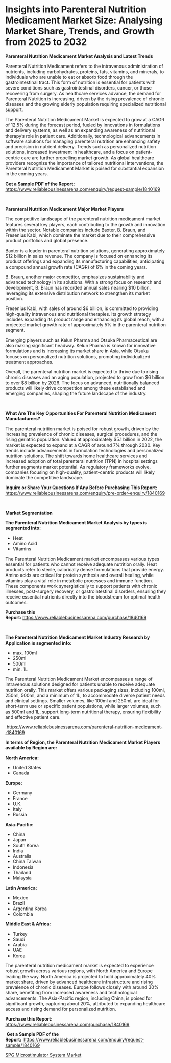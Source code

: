 <p><h1>Insights into Parenteral Nutrition Medicament Market Size: Analysing Market Share, Trends, and Growth from 2025 to 2032</h1></p><p><strong>Parenteral Nutrition Medicament Market Analysis and Latest Trends</strong></p>
<p><p>Parenteral Nutrition Medicament refers to the intravenous administration of nutrients, including carbohydrates, proteins, fats, vitamins, and minerals, to individuals who are unable to eat or absorb food through the gastrointestinal tract. This form of nutrition is essential for patients with severe conditions such as gastrointestinal disorders, cancer, or those recovering from surgery. As healthcare services advance, the demand for Parenteral Nutrition is increasing, driven by the rising prevalence of chronic diseases and the growing elderly population requiring specialized nutritional support.</p><p>The Parenteral Nutrition Medicament Market is expected to grow at a CAGR of 12.5% during the forecast period, fueled by innovations in formulations and delivery systems, as well as an expanding awareness of nutritional therapy’s role in patient care. Additionally, technological advancements in software solutions for managing parenteral nutrition are enhancing safety and precision in nutrient delivery. Trends such as personalized nutrition solutions, increased investment in healthcare, and a focus on patient-centric care are further propelling market growth. As global healthcare providers recognize the importance of tailored nutritional interventions, the Parenteral Nutrition Medicament Market is poised for substantial expansion in the coming years.</p></p>
<p><strong>Get a Sample PDF of the Report:&nbsp;</strong> <a href="https://www.reliablebusinessarena.com/enquiry/request-sample/1840169?utm_campaign=2004&utm_medium=2&utm_source=Github&utm_content=ia&utm_term=09032025&utm_id=parenteral-nutrition-medicament">https://www.reliablebusinessarena.com/enquiry/request-sample/1840169</a></p>
<p>&nbsp;</p>
<p><strong>Parenteral Nutrition Medicament Major Market Players</strong></p>
<p><p>The competitive landscape of the parenteral nutrition medicament market features several key players, each contributing to the growth and innovation within the sector. Notable companies include Baxter, B. Braun, and Fresenius Kabi, which dominate the market due to their comprehensive product portfolios and global presence.</p><p>Baxter is a leader in parenteral nutrition solutions, generating approximately $12 billion in sales revenue. The company is focused on enhancing its product offerings and expanding its manufacturing capabilities, anticipating a compound annual growth rate (CAGR) of 6% in the coming years.</p><p>B. Braun, another major competitor, emphasizes sustainability and advanced technology in its solutions. With a strong focus on research and development, B. Braun has recorded annual sales nearing $10 billion, leveraging its extensive distribution network to strengthen its market position.</p><p>Fresenius Kabi, with sales of around $6 billion, is committed to providing high-quality intravenous and nutritional therapies. Its growth strategy includes expanding its product range and enhancing its global reach, with a projected market growth rate of approximately 5% in the parenteral nutrition segment.</p><p>Emerging players such as Kelun Pharma and Otsuka Pharmaceutical are also making significant headway. Kelun Pharma is known for innovative formulations and is increasing its market share in Asia, while Otsuka focuses on personalized nutrition solutions, promoting individualized treatment approaches.</p><p>Overall, the parenteral nutrition market is expected to thrive due to rising chronic diseases and an aging population, projected to grow from $6 billion to over $8 billion by 2026. The focus on advanced, nutritionally balanced products will likely drive competition among these established and emerging companies, shaping the future landscape of the industry.</p></p>
<p>&nbsp;</p>
<p><strong>What Are The Key Opportunities For Parenteral Nutrition Medicament Manufacturers?</strong></p>
<p><p>The parenteral nutrition market is poised for robust growth, driven by the increasing prevalence of chronic diseases, surgical procedures, and the rising geriatric population. Valued at approximately $5.1 billion in 2022, the market is expected to expand at a CAGR of around 7% through 2030. Key trends include advancements in formulation technologies and personalized nutrition solutions. The shift towards home healthcare services and increased adoption of total parenteral nutrition (TPN) in hospital settings further augments market potential. As regulatory frameworks evolve, companies focusing on high-quality, patient-centric products will likely dominate the competitive landscape.</p></p>
<p><strong>Inquire or Share Your Questions If Any Before Purchasing This Report:</strong> <a href="https://www.reliablebusinessarena.com/enquiry/pre-order-enquiry/1840169?utm_campaign=2004&utm_medium=2&utm_source=Github&utm_content=ia&utm_term=09032025&utm_id=parenteral-nutrition-medicament">https://www.reliablebusinessarena.com/enquiry/pre-order-enquiry/1840169</a></p>
<p>&nbsp;</p>
<p><strong>Market Segmentation</strong></p>
<p><strong>The Parenteral Nutrition Medicament Market Analysis by types is segmented into:</strong></p>
<p><ul><li>Heat</li><li>Amino Acid</li><li>Vitamins</li></ul></p>
<p><p>The Parenteral Nutrition Medicament market encompasses various types essential for patients who cannot receive adequate nutrition orally. Heat products refer to sterile, calorically dense formulations that provide energy. Amino acids are critical for protein synthesis and overall healing, while vitamins play a vital role in metabolic processes and immune function. These components work synergistically to support patients with chronic illnesses, post-surgery recovery, or gastrointestinal disorders, ensuring they receive essential nutrients directly into the bloodstream for optimal health outcomes.</p></p>
<p><strong>Purchase this Report:&nbsp;</strong><a href="https://www.reliablebusinessarena.com/purchase/1840169?utm_campaign=2004&utm_medium=2&utm_source=Github&utm_content=ia&utm_term=09032025&utm_id=parenteral-nutrition-medicament">https://www.reliablebusinessarena.com/purchase/1840169</a></p>
<p>&nbsp;</p>
<p><strong>The Parenteral Nutrition Medicament Market Industry Research by Application is segmented into:</strong></p>
<p><ul><li>max. 100ml</li><li>250ml</li><li>500ml</li><li>min. 1L</li></ul></p>
<p><p>The Parenteral Nutrition Medicament Market encompasses a range of intravenous solutions designed for patients unable to receive adequate nutrition orally. This market offers various packaging sizes, including 100ml, 250ml, 500ml, and a minimum of 1L, to accommodate diverse patient needs and clinical settings. Smaller volumes, like 100ml and 250ml, are ideal for short-term use or specific patient populations, while larger volumes, such as 500ml and 1L, support long-term nutritional therapy, ensuring flexibility and effective patient care.</p></p>
<p><a href="https://www.reliablebusinessarena.com/parenteral-nutrition-medicament-r1840169?utm_campaign=2004&utm_medium=2&utm_source=Github&utm_content=ia&utm_term=09032025&utm_id=parenteral-nutrition-medicament">&nbsp;https://www.reliablebusinessarena.com/parenteral-nutrition-medicament-r1840169</a></p>
<p><strong>In terms of Region, the Parenteral Nutrition Medicament Market Players available by Region are:</strong></p>
<p>
    <p> <strong> North America: </strong>
        <ul>
            <li>United States</li>
            <li>Canada</li>
        </ul>
        </p> 
    <p> <strong> Europe: </strong>
        <ul>
            <li>Germany</li>
            <li>France</li>
            <li>U.K.</li>
            <li>Italy</li>
            <li>Russia</li>
        </ul>
        </p> 
    <p> <strong> Asia-Pacific: </strong>
        <ul>
            <li>China</li>
            <li>Japan</li>
            <li>South Korea</li>
            <li>India</li>
            <li>Australia</li>
            <li>China Taiwan</li>
            <li>Indonesia</li>
            <li>Thailand</li>
            <li>Malaysia</li>
        </ul>
        </p> 
    <p> <strong> Latin America: </strong>
        <ul>
            <li>Mexico</li>
            <li>Brazil</li>
            <li>Argentina Korea</li>
            <li>Colombia</li>
        </ul>
        </p> 
    <p> <strong> Middle East & Africa: </strong>
        <ul>
            <li>Turkey</li>
            <li>Saudi</li>
            <li>Arabia</li>
            <li>UAE</li>
            <li>Korea</li>
        </ul>
    </p>
    </p>
<p><p>The parenteral nutrition medicament market is expected to experience robust growth across various regions, with North America and Europe leading the way. North America is projected to hold approximately 40% market share, driven by advanced healthcare infrastructure and rising prevalence of chronic diseases. Europe follows closely with around 30% share, benefiting from increased awareness and technological advancements. The Asia-Pacific region, including China, is poised for significant growth, capturing about 20%, attributed to expanding healthcare access and rising demand for personalized nutrition.</p></p>
<p><strong>Purchase this Report: </strong><a href="https://www.reliablebusinessarena.com/purchase/1840169?utm_campaign=2004&utm_medium=2&utm_source=Github&utm_content=ia&utm_term=09032025&utm_id=parenteral-nutrition-medicament">https://www.reliablebusinessarena.com/purchase/1840169</a></p>
<p>&nbsp;<strong>Get a Sample PDF of the Report:&nbsp;&nbsp;</strong><a href="https://www.reliablebusinessarena.com/enquiry/request-sample/1840169?utm_campaign=2004&utm_medium=2&utm_source=Github&utm_content=ia&utm_term=09032025&utm_id=parenteral-nutrition-medicament">https://www.reliablebusinessarena.com/enquiry/request-sample/1840169</a></p>
<p><strong></strong></p>
<p><p><a href="https://github.com/globismark/Market-Research-Report-List-6/blob/main/spg-microstimulator-system-market.md?utm_campaign=2004&utm_medium=2&utm_source=Github&utm_content=ia&utm_term=09032025&utm_id=parenteral-nutrition-medicament">SPG Microstimulator System Market</a></p></p>